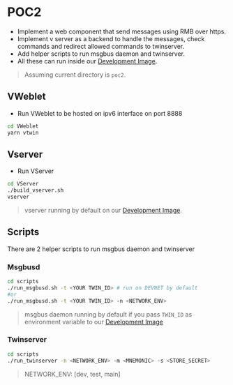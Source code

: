 # POC2

- Implement a web component that send messages using RMB over https.
- Implement v server as a backend to handle the messages, check commands and redirect allowed commands to twinserver.
- Add helper scripts to run msgbus daemon and twinserver.
- All these can run inside our [Development Image](https://hub.docker.com/repository/docker/mohammedessam/ubuntu_devenv).

> Assuming current directory is `poc2`.

## VWeblet

- Run VWeblet to be hosted on ipv6 interface on port 8888

```sh
cd VWeblet
yarn vtwin
```

## Vserver

- Run VServer

```sh
cd VServer
./build_vserver.sh
vserver
```

> vserver running by default on our [Development Image](https://hub.docker.com/repository/docker/mohammedessam/ubuntu_devenv).

## Scripts

There are 2 helper scripts to run msgbus daemon and twinserver

### Msgbusd

```sh
cd scripts
./run_msgbusd.sh -t <YOUR TWIN_ID> # run on DEVNET by default
#or
./run_msgbusd.sh -t <YOUR TWIN_ID> -n <NETWORK_ENV>
```

> msgbus daemon running by default if you pass `TWIN_ID` as environment variable to our [Development Image](https://hub.docker.com/repository/docker/mohammedessam/ubuntu_devenv)

### Twinserver

```sh
cd scripts
./run_twinserver -n <NETWORK_ENV> -m <MNEMONIC> -s <STORE_SECRET>
```

> NETWORK_ENV: [dev, test, main]
